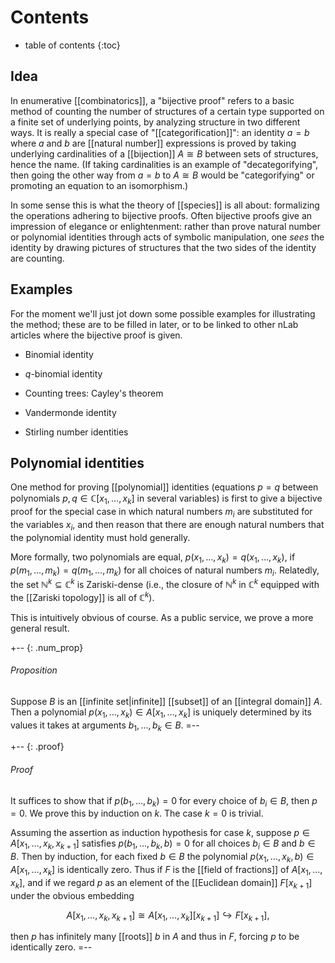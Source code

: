 # Contents # 
* table of contents 
{:toc}

## Idea 

In enumerative [[combinatorics]], a "bijective proof" refers to a basic method of counting the number of structures of a certain type supported on a finite set of underlying points, by analyzing structure in two different ways. It is really a special case of "[[categorification]]": an identity $a = b$ where $a$ and $b$ are [[natural number]] expressions is proved by taking underlying cardinalities of a [[bijection]] $A \cong B$ between sets of structures, hence the name. (If taking cardinalities is an example of "decategorifying", then going the other way from $a = b$ to $A \cong B$ would be "categorifying" or promoting an equation to an isomorphism.) 

In some sense this is what the theory of [[species]] is all about: formalizing the operations adhering to bijective proofs. Often bijective proofs give an impression of elegance or enlightenment: rather than prove natural number or polynomial identities through acts of symbolic manipulation, one *sees* the identity by drawing pictures of structures that the two sides of the identity are counting. 

## Examples 

For the moment we'll just jot down some possible examples for illustrating the method; these are to be filled in later, or to be linked to other nLab articles where the bijective proof is given. 

* Binomial identity 

* $q$-binomial identity 

* Counting trees: Cayley's theorem 

* Vandermonde identity 

* Stirling number identities 

## Polynomial identities 

One method for proving [[polynomial]] identities (equations $p = q$ between polynomials $p, q \in \mathbb{C}[x_1, \ldots, x_k]$ in several variables) is first to give a bijective proof for the special case in which natural numbers $m_i$ are substituted for the variables $x_i$, and then reason that there are enough natural numbers that the polynomial identity must hold generally. 

More formally, two polynomials are equal, $p(x_1, \ldots, x_k) = q(x_1, \ldots, x_k)$, if $p(m_1, \ldots, m_k) = q(m_1, \ldots, m_k)$ for all choices of natural numbers $m_i$. Relatedly, the set $\mathbb{N}^k \subseteq \mathbb{C}^k$ is Zariski-dense (i.e., the closure of $\mathbb{N}^k$ in $\mathbb{C}^k$ equipped with the [[Zariski topology]] is all of $\mathbb{C}^k$). 

This is intuitively obvious of course. As a public service, we prove a more general result. 

+-- {: .num_prop} 
###### Proposition 
Suppose $B$ is an [[infinite set|infinite]] [[subset]] of an [[integral domain]] $A$. Then a polynomial $p(x_1, \ldots, x_k) \in A[x_1, \ldots, x_k]$ is uniquely determined by its values it takes at arguments $b_1, \ldots, b_k \in B$. 
=-- 

+-- {: .proof} 
###### Proof 
It suffices to show that if $p(b_1, \ldots, b_k) = 0$ for every choice of $b_i \in B$, then $p = 0$. We prove this by induction on $k$. The case $k = 0$ is trivial. 

Assuming the assertion as induction hypothesis for case $k$, suppose $p \in A[x_1, \ldots, x_k, x_{k+1}]$ satisfies $p(b_1, \ldots, b_k, b) = 0$ for all choices $b_i \in B$ and $b \in B$. Then by induction, for each fixed $b \in B$ the polynomial $p(x_1, \ldots, x_k, b) \in A[x_1, \ldots, x_k]$ is identically zero. Thus if $F$ is the [[field of fractions]] of $A[x_1, \ldots, x_k]$, and if we regard $p$ as an element of the [[Euclidean domain]] $F[x_{k+1}]$ under the obvious embedding 

$$A[x_1, \ldots, x_k, x_{k+1}] \cong A[x_1, \ldots, x_k][x_{k+1}] \hookrightarrow F[x_{k+1}],$$ 

then $p$ has infinitely many [[roots]] $b$ in $A$ and thus in $F$, forcing $p$ to be identically zero. 
=-- 
